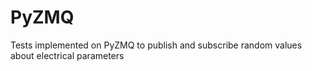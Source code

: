 # PyZMQ
Tests implemented on PyZMQ to publish and subscribe random values about electrical parameters
